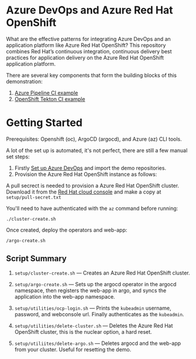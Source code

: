 # Azure DevOps and Azure Red Hat OpenShift 
What are the effective patterns for integrating Azure DevOps and an application platform like Azure Red Hat OpenShift? This repository combines Red Hat’s continuous integration, continuous delivery best practices for application delivery on the Azure Red Hat OpenShift application platform. 

There are several key components that form the building blocks of this demonstration:
1. [Azure Pipeline CI example](https://github.com/lijcam/tailspin-azurepipeline-ci)
2. [OpenShift Tekton CI example](https://github.com/lijcam/tailspin-tekton-ci)

# Getting Started

Prerequisites: Openshift (oc), ArgoCD (argocd), and Azure (az) CLI tools. 

A lot of the set up is automated, it's not perfect, there are still a few manual set steps:

1. Firstly [Set up Azure DevOps](setup/AzureDevOps/README.md) and import the demo repositories. 
2. Provision the Azure Red Hat OpenShift instance as follows:

A pull secrect is needed to provision a Azure Red Hat OpenShift cluster. Download it from the [Red Hat cloud console](https://console.redhat.com/openshift/install/pull-secret) and make a copy  at `setup/pull-secret.txt`

You'll need to have authenticated with the `az` command before running:

```
./cluster-create.sh
```

Once created, deploy the operators and web-app:

```
/argo-create.sh
```

## Script Summary

1. `setup/cluster-create.sh` — Creates an Azure Red Hat OpenShift cluster.
2. `setup/argo-create.sh` — Sets up the argocd operator in the argocd namespace, then registers the web-app in argo, and syncs the application into the web-app namespace. 

3. `setup/utilities/ocp-login.sh` — Prints the `kubeadmin` username, password, and webconsole url. Finally authenticates as the `kubeadmin`.

4. `setup/utilities/delete-cluster.sh` — Deletes the Azure Red Hat OpenShift cluster, this is the nuclear option, a hard reset.

5. `setup/utiliites/delete-argo.sh` — Deletes argocd and the web-app from your cluster. Useful for resetting the demo.
